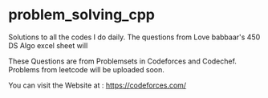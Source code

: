 # problem_solving_cpp
Solutions to all the codes I do daily. The questions from Love babbaar's 450 DS Algo excel sheet will

These Questions are from Problemsets in Codeforces and Codechef.
Problems from leetcode will be uploaded soon.

You can visit the Website at : https://codeforces.com/
